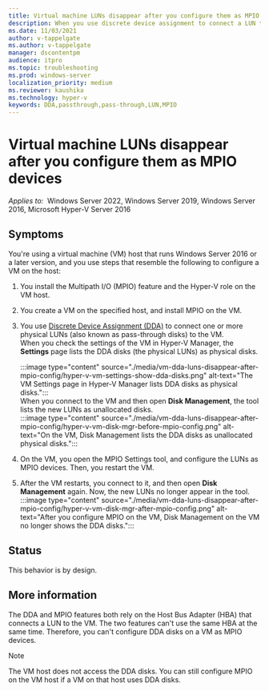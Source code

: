 ```yaml
---
title: Virtual machine LUNs disappear after you configure them as MPIO devices
description: When you use discrete device assignment to connect a LUN to a virtual machine, you cannot use that LUN as an MPIO device
ms.date: 11/03/2021
author: v-tappelgate
ms.author: v-tappelgate
manager: dscontentpm
audience: itpro
ms.topic: troubleshooting
ms.prod: windows-server
localization_priority: medium
ms.reviewer: kaushika
ms.technology: hyper-v
keywords: DDA,passthrough,pass-through,LUN,MPIO
---
```


# Virtual machine LUNs disappear after you configure them as MPIO devices

_Applies to:_ &nbsp;Windows Server 2022, Windows Server 2019, Windows Server 2016, Microsoft Hyper-V Server 2016

## Symptoms

You're using a virtual machine (VM) host that runs Windows Server 2016 or a later version, and you use steps that resemble the following to configure a VM on the host:

1. You install the Multipath I/O (MPIO) feature and the Hyper-V role on the VM host.
1. You create a VM on the specified host, and install MPIO on the VM.
1. You use [Discrete Device Assignment (DDA)](/windows-server/virtualization/hyper-v/deploy/deploying-storage-devices-using-dda) to connect one or more physical LUNs (also known as pass-through disks) to the VM.  
   When you check the settings of the VM in Hyper-V Manager, the **Settings** page lists the DDA disks (the physical LUNs) as physical disks.  
  
   :::image type="content" source="./media/vm-dda-luns-disappear-after-mpio-config/hyper-v-vm-settings-show-dda-disks.png" alt-text="The VM Settings page in Hyper-V Manager lists DDA disks as physical disks.":::  
   When you connect to the VM and then open **Disk Management**, the tool lists the new LUNs as unallocated disks.  
   :::image type="content" source="./media/vm-dda-luns-disappear-after-mpio-config/hyper-v-vm-disk-mgr-before-mpio-config.png" alt-text="On the VM, Disk Management lists the DDA disks as unallocated physical disks.":::
1. On the VM, you open the MPIO Settings tool, and configure the LUNs as MPIO devices. Then, you restart the VM.
1. After the VM restarts, you connect to it, and then open **Disk Management** again. Now, the new LUNs no longer appear in the tool.
   :::image type="content" source="./media/vm-dda-luns-disappear-after-mpio-config/hyper-v-vm-disk-mgr-after-mpio-config.png" alt-text="After you configure MPIO on the VM, Disk Management on the VM no longer shows the DDA disks.":::

## Status

This behavior is by design.

## More information

The DDA and MPIO features both rely on the Host Bus Adapter (HBA) that connects a LUN to the VM. The two features can't use the same HBA at the same time. Therefore, you can't configure DDA disks on a VM as MPIO devices.

> [!NOTE]  
> The VM host does not access the DDA disks. You can still configure MPIO on the VM host if a VM on that host uses DDA disks.
